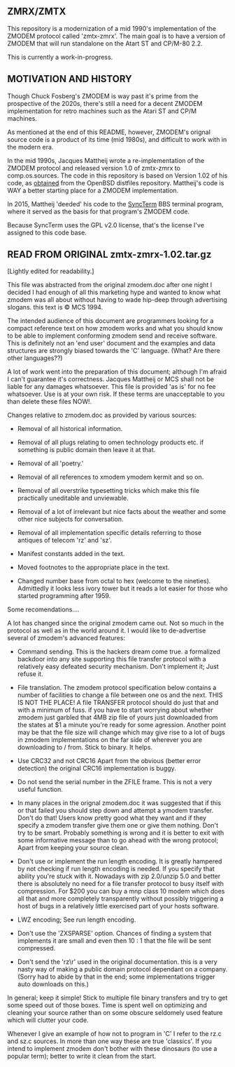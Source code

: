 ## ZMRX/ZMTX

This repository is a modernization of a mid 1990's 
implementation of the ZMODEM protocol called 'zmtx-zmrx'. 
The main goal is to have a version of ZMODEM that will
run standalone on the Atart ST and CP/M-80 2.2.

This is currently a work-in-progress.

## MOTIVATION AND HISTORY

Though Chuck Fosberg's ZMODEM is way past it's prime from the
prospective of the 2020s, there's still a need for a decent
ZMODEM implementation for retro machines such as the Atari ST
and CP/M machines.

As mentioned at the end of this README, however, ZMODEM's
orignal source code is a product of its time (mid 1980s), and
difficult to work with in the modern era.

In the mid 1990s, Jacques Mattheij wrote a re-implementation 
of the ZMODEM protocol and released version 1.0 of zmtx-zmrx 
to comp.os.sources. The code in this repository is based on 
Version 1.02 of his code, as [obtained](https://ftp.openbsd.org/pub/OpenBSD/distfiles/zmtx-zmrx-1.02.tar.gz) from the OpenBSD distfiles 
repository. Mattheij's code is WAY a better starting place for 
a ZMODEM implementation.

In 2015, Mattheij 'deeded' his code to the [SyncTerm](https://syncterm.bbsdev.net)
BBS terminal program, where it served as the basis for that 
program's ZMODEM code.

Because SyncTerm uses the GPL v2.0 license, that's the 
license I've assigned to this code base.

## READ FROM ORIGINAL zmtx-zmrx-1.02.tar.gz

[Lightly edited for readability.]

This file was abstracted from the original zmodem.doc after one
night I decided I had enough of all this marketing hype and wanted
to know what zmodem was all about without having to wade hip-deep
through advertising slogans. this text is © MCS 1994.

The intended audience of this document are programmers looking for
a compact reference text on how zmodem works and what you should
know to be able to implement conforming zmodem send and receive
software. This is definitely not an 'end user' document and the
examples and data structures are strongly biased towards the 'C'
language. (What? Are there other languages??)

A lot of work went into the preparation of this document; although
I'm afraid I can't guarantee it's correctness. Jacques Mattheij
or MCS shall not be liable for any damages whatsoever. This file
is provided 'as is' for no fee whatsoever. Use is at your own risk.
If these terms are unacceptable to you than delete these files NOW!.

Changes relative to zmodem.doc as provided by various sources:

  - Removal of all historical information.

  - Removal of all plugs relating to omen technology products etc.
    if something is public domain then leave it at that.

  - Removal of all 'poetry.' 

  - Removal of all references to xmodem ymodem kermit and so on.

  - Removal of all overstrike typesetting tricks which make this
    file practically uneditable and unviewable.

  - Removal of a lot of irrelevant but nice facts about the weather and
    some other nice subjects for conversation.

  - Removal of all implementation specific details referring to those
    antiques of telecom 'rz' and 'sz'.

  - Manifest constants added in the text.

  - Moved footnotes to the appropriate place in the text.

  - Changed number base from octal to hex (welcome to the nineties).
    Admittedly it looks less ivory tower but it reads a lot easier
    for those who started programming after 1959.

Some recomendations....

A lot has changed since the original zmodem came out. Not so much in the 
protocol as well as in the world around it. I would like to de-advertise 
several of zmodem's advanced features:

  - Command sending.
    This is the hackers dream come true. a formalized backdoor into any
    site supporting this file transfer protocol with a relatively easy
    defeated security mechanism. Don't implement it; Just refuse it.

  - File translation.
    The zmodem protocol specification below contains a number of facilities
    to change a file between one os and the next. THIS IS NOT THE PLACE!
    A file TRANSFER protocol should do just that and with a minimum of fuss.
    if you have to start worrying about whether zmodem just garbled that 4MB
    zip file of yours just downloaded from the states at $1 a minute you're 
    ready for some agression. Another point may be that the file size will
    change which may give rise to a lot of bugs in zmodem implementations on
    the far side of wherever you are downloading to / from. Stick to
    binary. It helps.

  - Use CRC32 and not CRC16
    Apart from the obvious (better error detection) the original CRC16 
    implementation is buggy.

  - Do not send the serial number in the ZFILE frame. This is not a 
    very useful function.

  - In many places in the orignal zmodem.doc it was suggested that if
    this or that failed you should step down and attempt a ymodem 
    transfer. Don't do that! Users know pretty good what they want
    and if they specify a zmodem transfer give them one or give them
    nothing. Don't try to be smart. Probably something is wrong and it
    is better to exit with some informative message than to go ahead
    with the wrong protocol; Apart from keeping your source clean.

  - Don't use or implement the run length encoding. It is greatly 
    hampered by not checking if run length encoding is needed. If
    you specify that ability you're stuck with it. Nowadays with
    zip 2.0/unzip 5.0 and better there is absolutely no need for a file 
    transfer protocol to busy itself with compression. For $200
    you can buy a mnp class 10 modem which does all that and more
    completely transparently without possibly triggering a host of
    bugs in a relatively little exercised part of your hosts software.

  - LWZ encoding; See run length encoding.

  - Don't use the 'ZXSPARSE' option. Chances of finding a system that
    implements it are small and even then 10 : 1 that the file will
    be sent compressed.

  - Don't send the 'rz\r' used in the original documentation.
    this is a very nasty way of making a public domain protocol
    dependant on a company. (Sorry had to abide by that in the end;
    some implementations trigger auto downloads on this.)

In general; keep it simple! Stick to multiple file binary transfers and
try to get some speed out of those boxes. Time is spent well on optimizing
and cleaning your source rather than on some obscure seldomely used 
feature which will clutter your code. 

Whenever I give an example of how not to program in 'C' I refer to the
rz.c and sz.c sources. In more than one way these are true 'classics'.
If you intend to implement zmodem don't bother with these dinosaurs
(to use a popular term); better to write it clean from the start.
